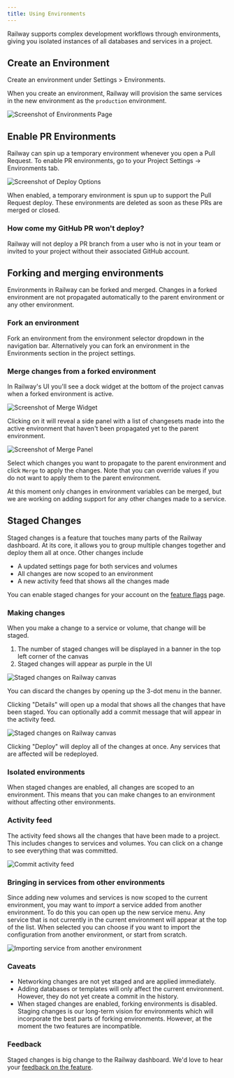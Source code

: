 ```yaml
---
title: Using Environments
---
```


Railway supports complex development workflows through environments, giving you isolated instances of all databases and services in a project.

## Create an Environment

Create an environment under Settings > Environments.

When you create an environment, Railway will provision the same services in the new environment as the `production` environment.

<Image src="https://res.cloudinary.com/railway/image/upload/v1644621886/docs/Environments.gif"
            alt="Screenshot of Environments Page"
            layout="responsive"
            width={800} height={434} quality={100} />

## Enable PR Environments

Railway can spin up a temporary environment whenever you open a Pull Request. To enable PR environments, go to your Project Settings -> Environments tab.

<Image
src="https://res.cloudinary.com/railway/image/upload/v1699568846/docs/enablePrEnv_f5n2hx.png"
alt="Screenshot of Deploy Options"
layout="responsive"
width={480} height={156} quality={80} />

When enabled, a temporary environment is spun up to support the Pull Request deploy. These environments are deleted as soon as these PRs are merged or closed.

### How come my GitHub PR won't deploy?

Railway will not deploy a PR branch from a user who is not in your team or invited to your project without their associated GitHub account.

## Forking and merging environments

Environments in Railway can be forked and merged. Changes in a forked environment are not propagated automatically to the parent environment or any other environment.

### Fork an environment

Fork an environment from the environment selector dropdown in the navigation bar. Alternatively you can fork an environment in the Environments section in the project settings.

### Merge changes from a forked environment

In Railway's UI you'll see a dock widget at the bottom of the project canvas when a forked environment is active.

<Image src="https://res.cloudinary.com/railway/image/upload/v1690454775/environment-dock_niocez.png"
            alt="Screenshot of Merge Widget"
            layout="intrinsic"
            width={210 } height={45} quality={100} />

Clicking on it will reveal a side panel with a list of changesets made into the active environment that haven't been propagated yet to the parent environment.

<Image src="https://res.cloudinary.com/railway/image/upload/v1690455300/environment-merge_ktyx7a.png"
            alt="Screenshot of Merge Panel"
            layout="responsive"
            width={429} height={439} quality={100} />

Select which changes you want to propagate to the parent environment and click `Merge` to apply the changes. Note that you can override values if you do not want to apply them to the parent environment.

At this moment only changes in environment variables can be merged, but we are working on adding support for any other changes made to a service.

## Staged Changes

<PriorityBoardingBanner />

Staged changes is a feature that touches many parts of the Railway dashboard. At its core, it allows you to group multiple changes together and deploy them all at once. Other changes include

- A updated settings page for both services and volumes
- All changes are now scoped to an environment
- A new activity feed that shows all the changes made

You can enable staged changes for your account on the [feature flags](https://railway.app/account/feature-flags) page.

### Making changes

When you make a change to a service or volume, that change will be staged.

1. The number of staged changes will be displayed in a banner in the top left corner of the canvas
2. Staged changes will appear as purple in the UI

<Image src="https://res.cloudinary.com/railway/image/upload/v1702077687/docs/staged-changes/wl1qxxj8mpbej70i042r.png"
            alt="Staged changes on Railway canvas"
            layout="responsive"
            width={1423} height={826} quality={100} />

You can discard the changes by opening up the 3-dot menu in the banner.

Clicking "Details" will open up a modal that shows all the changes that have been staged. You can optionally add a commit message that will appear in the activity feed.

<Image src="https://res.cloudinary.com/railway/image/upload/v1702078631/docs/staged-changes/a9xic5xjerg0t6ksogzh.png"
            alt="Staged changes on Railway canvas"
            layout="responsive"
            width={1108} height={841} quality={100} />

Clicking "Deploy" will deploy all of the changes at once. Any services that are affected will be redeployed.

### Isolated environments

When staged changes are enabled, all changes are scoped to an environment. This means that you can make changes to an environment without affecting other environments.

### Activity feed

The activity feed shows all the changes that have been made to a project. This includes changes to services and volumes. You can click on a change to see everything that was committed.

<Image src="https://res.cloudinary.com/railway/image/upload/v1702078916/docs/staged-changes/t16znkj2e7v88j5h4lb3.png"
            alt="Commit activity feed"
            layout="responsive"
            width={1273} height={777} quality={100} />

### Bringing in services from other environments

Since adding new volumes and services is now scoped to the current environment, you may want to _import_ a service added from another environment. To do this you can open up the new service menu. Any service that is not currently in the current environment will appear at the top of the list. When selected you can choose if you want to import the configuration from another environment, or start from scratch.

<Image src="https://res.cloudinary.com/railway/image/upload/v1702078916/docs/staged-changes/itar4aqayjwhqcfns7lk.png"
            alt="Importing service from another environment"
            layout="responsive"
            width={736} height={522} quality={100} />

### Caveats

- Networking changes are not yet staged and are applied immediately.
- Adding databases or templates will only affect the current environment. However, they do not yet create a commit in the history.
- When staged changes are enabled, forking environments is disabled. Staging changes is our long-term vision for environments which will incorporate the best parts of forking environments. However, at the moment the two features are incompatible.

### Feedback

Staged changes is big change to the Railway dashboard. We'd love to hear your [feedback on the feature](https://community.railway.app/discuss/thread/staged-changes-720f7804).
